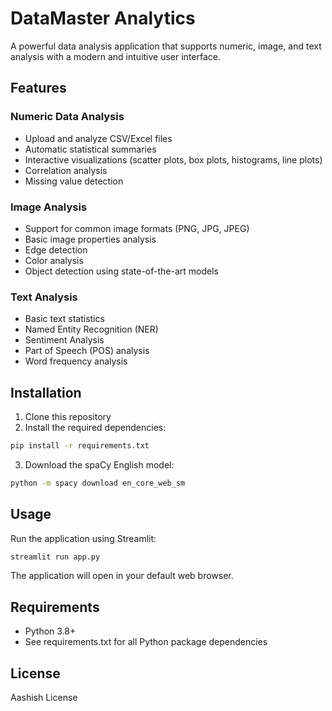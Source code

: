 # DataMaster Analytics

A powerful data analysis application that supports numeric, image, and text analysis with a modern and intuitive user interface.

## Features

### Numeric Data Analysis
- Upload and analyze CSV/Excel files
- Automatic statistical summaries
- Interactive visualizations (scatter plots, box plots, histograms, line plots)
- Correlation analysis
- Missing value detection

### Image Analysis
- Support for common image formats (PNG, JPG, JPEG)
- Basic image properties analysis
- Edge detection
- Color analysis
- Object detection using state-of-the-art models

### Text Analysis
- Basic text statistics
- Named Entity Recognition (NER)
- Sentiment Analysis
- Part of Speech (POS) analysis
- Word frequency analysis

## Installation

1. Clone this repository
2. Install the required dependencies:
```bash
pip install -r requirements.txt
```
3. Download the spaCy English model:
```bash
python -m spacy download en_core_web_sm
```

## Usage

Run the application using Streamlit:
```bash
streamlit run app.py
```

The application will open in your default web browser.

## Requirements

- Python 3.8+
- See requirements.txt for all Python package dependencies

## License

Aashish License
